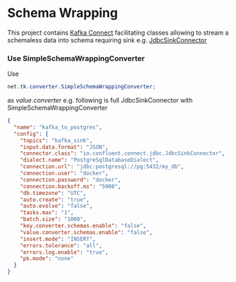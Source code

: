 # Schema Wrapping

This project contains [Kafka Connect](https://docs.confluent.io/platform/current/connect/index.html) facilitating 
classes allowing to stream a schemaless data into schema requiring sink e.g. 
[JdbcSinkConnector](https://docs.confluent.io/kafka-connectors/jdbc/current/sink-connector/overview.html)


### Use SimpleSchemaWrappingConverter

Use 
```java
net.tk.converter.SimpleSchemaWrappingConverter;
```

as *value.converter* e.g. following is full JdbcSinkConnector with  SimpleSchemaWrappingConverter 

```json
{
  "name": "kafka_to_postgres",
  "config": {
    "topics": "kafka_sink",
    "input.data.format": "JSON",
    "connector.class": "io.confluent.connect.jdbc.JdbcSinkConnector",
    "dialect.name": "PostgreSqlDatabaseDialect",
    "connection.url": "jdbc:postgresql://pg:5432/my_db",
    "connection.user": "docker",
    "connection.password": "docker",
    "connection.backoff.ms": "5000",
    "db.timezone": "UTC",
    "auto.create": "true",
    "auto.evolve": "false",
    "tasks.max": "1",
    "batch.size": "1000",
    "key.converter.schemas.enable": "false",
    "value.converter.schemas.enable": "false",
    "insert.mode": "INSERT",
    "errors.tolerance": "all",
    "errors.log.enable": "true",
    "pk.mode": "none"
  }
}
```